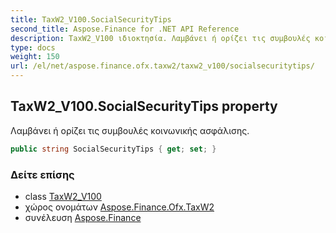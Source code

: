 ```yaml
---
title: TaxW2_V100.SocialSecurityTips
second_title: Aspose.Finance for .NET API Reference
description: TaxW2_V100 ιδιοκτησία. Λαμβάνει ή ορίζει τις συμβουλές κοινωνικής ασφάλισης.
type: docs
weight: 150
url: /el/net/aspose.finance.ofx.taxw2/taxw2_v100/socialsecuritytips/
---
```

## TaxW2_V100.SocialSecurityTips property

Λαμβάνει ή ορίζει τις συμβουλές κοινωνικής ασφάλισης.

```csharp
public string SocialSecurityTips { get; set; }
```

### Δείτε επίσης

* class [TaxW2_V100](../)
* χώρος ονομάτων [Aspose.Finance.Ofx.TaxW2](../../taxw2_v100/)
* συνέλευση [Aspose.Finance](../../../)


